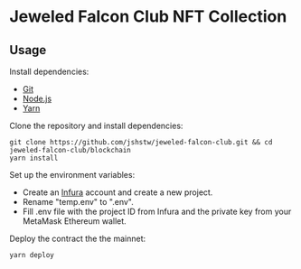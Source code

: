 # Jeweled Falcon Club NFT Collection

## Usage

Install dependencies:

- [Git](https://git-scm.com/downloads)
- [Node.js](https://nodejs.org/en/download/)
- [Yarn](https://yarnpkg.com/getting-started/install)

Clone the repository and install dependencies:

```
git clone https://github.com/jshstw/jeweled-falcon-club.git && cd jeweled-falcon-club/blockchain
yarn install
```

Set up the environment variables:

- Create an [Infura](https://infura.io/) account and create a new project.
- Rename "temp.env" to ".env".
- Fill .env file with the project ID from Infura and the private key from your MetaMask Ethereum wallet.

Deploy the contract the the mainnet:

```
yarn deploy
```
